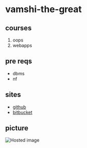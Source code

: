 # vamshi-the-great
## courses
1. oops
2. webapps
## pre reqs
- dbms
- nf
## sites
- [github](https://github.com/vamshiredd)
- [bitbucket](https://bitbucket.org/Vamshireddie/)
## picture
![Hosted image](https://animals.sandiegozoo.org/sites/default/files/inline-images/tiger_amur_snow.jpg "Lynx Kitten")
